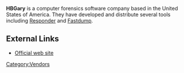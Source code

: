 **HBGary** is a computer forensics software company based in the United
States of America. They have developed and distribute several tools
including [Responder](HBGary_Responder_Professional "wikilink") and
[Fastdump](Fastdump "wikilink").

## External Links

- [Official web site](http://hbgary.com/)

[Category:Vendors](Category:Vendors "wikilink")